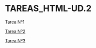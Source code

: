 # TAREAS_HTML-UD.2

[Tarea Nª1](TAREA_1/index.html)

[Tarea Nº2](TAREA_2/index.html)

[Tarea Nº3](TAREA_3/index.html)
